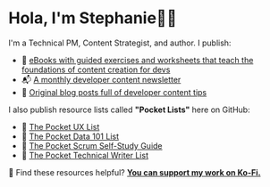 # Hola, I'm Stephanie👋🏽

I'm a Technical PM, Content Strategist, and author. I publish:

- 📖 [eBooks with guided exercises and worksheets that teach the foundations of content creation for devs](www.developersguidetocontent.com)
- 📬 [A monthly developer content newsletter](http://bit.ly/devcontentdigest)
- 📝 [Original blog posts full of developer content tips](www.stephaniemorillo.co/blog)


I also publish resource lists called **"Pocket Lists"** here on GitHub:

- 📌 [The Pocket UX List](https://github.com/rubymorillo/pocket-ux-list)
- 📌 [The Pocket Data 101 List](https://github.com/rubymorillo/pocket-data-101-list)
- 📌 [The Pocket Scrum Self-Study Guide](https://github.com/rubymorillo/pocket-scrum-self-study-list)
- 📌 [The Pocket Technical Writer List](https://github.com/rubymorillo/pocket-tech-writing-list)


💫 Find these resources helpful? [**You can support my work on Ko-Fi.**](www.ko-fi.com/stephaniemorillo.com)
